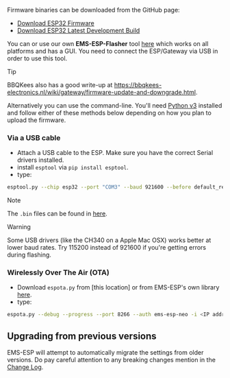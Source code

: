 Firmware binaries can be downloaded from the GitHub page:

- [Download ESP32 Firmware](https://github.com/emsesp/EMS-ESP32/releases/latest)
- [Download ESP32 Latest Development Build](https://github.com/emsesp/EMS-ESP32/releases/tag/latest)

You can or use our own **EMS-ESP-Flasher** tool [here](https://github.com/MichaelDvP/EMS-ESP_Flasher/releases) which works on all platforms and has a GUI.
You need to connect the ESP/Gateway via USB in order to use this tool.

> [!TIP]
> BBQKees also has a good write-up at https://bbqkees-electronics.nl/wiki/gateway/firmware-update-and-downgrade.html.

Alternatively you can use the command-line. You'll need [Python v3](https://www.python.org/downloads/) installed and follow either of these methods below depending on how you plan to upload the firmware.

### Via a USB cable

- Attach a USB cable to the ESP. Make sure you have the correct Serial drivers installed.
- install `esptool` via `pip install esptool`.
- type:

```sh
esptool.py --chip esp32 --port "COM3" --baud 921600 --before default_reset --after hard_reset write_flash -z --flash_mode dio --flash_freq 40m --flash_size detect 0x1000 bootloader_dio_40m.bin 0x8000 partitions.bin 0xe000 boot_app0.bin 0x10000 <firmware.bin>
```

> [!NOTE]
> The `.bin` files can be found in [here](https://github.com/emsesp/EMS-ESP32/tree/main/scripts).

> [!WARNING]
> Some USB drivers (like the CH340 on a Apple Mac OSX) works better at lower baud rates. Try 115200 instead of 921600 if you're getting errors during flashing.

### Wirelessly Over The Air (OTA)

- Download `espota.py` from [this location] or from EMS-ESP's own library [here](https://github.com/emsesp/EMS-ESP32/tree/main/scripts).
- type:

```sh
espota.py --debug --progress --port 8266 --auth ems-esp-neo -i <IP address> -f <firmware.bin>
```

## Upgrading from previous versions

EMS-ESP will attempt to automatically migrate the settings from older versions. Do pay careful attention to any breaking changes mention in the [Change Log](https://github.com/emsesp/EMS-ESP32/blob/main/CHANGELOG.md).
